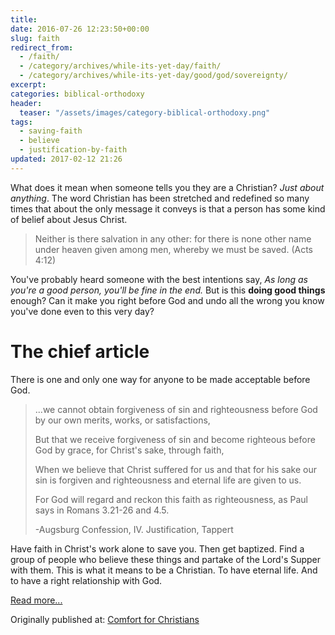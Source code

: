 ```yaml
---
title: 
date: 2016-07-26 12:23:50+00:00
slug: faith
redirect_from:
  - /faith/
  - /category/archives/while-its-yet-day/faith/
  - /category/archives/while-its-yet-day/good/god/sovereignty/
excerpt: 
categories: biblical-orthodoxy
header:
  teaser: "/assets/images/category-biblical-orthodoxy.png"
tags: 
  - saving-faith
  - believe
  - justification-by-faith
updated: 2017-02-12 21:26
---
```

What does it mean when someone tells you they are a Christian?  _Just about anything_.  The word Christian has been stretched and redefined so many times that about the only message it conveys is that a person has some kind of belief about Jesus Christ.

<blockquote>Neither is there salvation in any other: for there is none other name under heaven given among men, whereby we must be saved. (Acts 4:12)</blockquote>

You've probably heard someone with the best intentions say, *As long as you're a good person, you'll be fine in the end.* But is this **doing good things** enough?  Can it make you right before God and undo all the wrong you know you've done even to this very day?

# The chief article

There is one and only one way for anyone to be made acceptable before God.

<blockquote>...we cannot obtain forgiveness of sin and righteousness before God by our own merits, works, or satisfactions, 

But that we receive forgiveness of sin and become righteous before God by grace, for Christ's sake, through faith,

When we believe that Christ suffered for us and that for his sake our sin is forgiven and righteousness and eternal life are given to us.

For God will regard and reckon this faith as righteousness, as Paul says in Romans 3.21-26 and 4.5. 

-Augsburg Confession, IV. Justification, Tappert</blockquote>


Have faith in Christ's work alone to save you. Then get baptized.  Find a group of people who believe these things and partake of the Lord's Supper with them.  This is what it means to be a Christian.  To have eternal life.  And to have a right relationship with God.

[Read more...](/beliefs/)

<div>Originally published at: <a href='http://www.alecsatin.com/'>Comfort for Christians</a></div>
